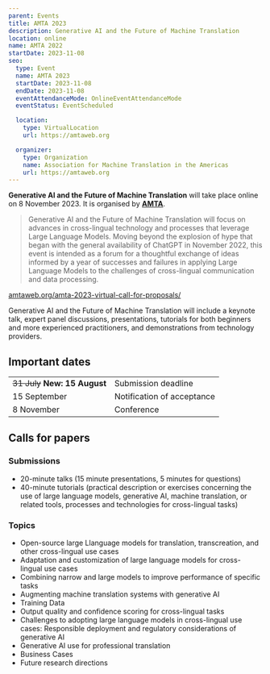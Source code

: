 ```yaml
---
parent: Events
title: AMTA 2023
description: Generative AI and the Future of Machine Translation
location: online
name: AMTA 2022
startDate: 2023-11-08
seo:
  type: Event
  name: AMTA 2023
  startDate: 2023-11-08
  endDate: 2023-11-08
  eventAttendanceMode: OnlineEventAttendanceMode
  eventStatus: EventScheduled

  location:
    type: VirtualLocation
    url: https://amtaweb.org

  organizer:
    type: Organization
    name: Association for Machine Translation in the Americas
    url: https://amtaweb.org
---
```


**Generative AI and the Future of Machine Translation** will take place online on 8 November 2023.
It is organised by [**AMTA**](../associations/amta.md).

> Generative AI and the Future of Machine Translation will focus on advances in cross-lingual technology and processes that leverage Large Language Models. Moving beyond the explosion of hype that began with the general availability of ChatGPT in November 2022, this event is intended as a forum for a thoughtful exchange of ideas informed by a year of successes and failures in applying Large Language Models to the challenges of cross-lingual communication and data processing.

[amtaweb.org/amta-2023-virtual-call-for-proposals/](https://amtaweb.org/amta-2023-virtual-call-for-proposals/)

Generative AI and the Future of Machine Translation will include a keynote talk, expert panel discussions, presentations, tutorials for both beginners and more experienced practitioners, and demonstrations from technology providers.

## Important dates

|     |     |
| --- | --- |
| ~~31 July~~ **New: 15 August** | Submission deadline |
| 15 September | Notification of acceptance |
| 8 November | Conference |



## Calls for papers

### Submissions

- 20-minute talks (15 minute presentations, 5 minutes for questions) 
- 40-minute tutorials (practical description or exercises concerning the use of large language models, generative AI, machine translation, or related tools, processes and technologies for cross-lingual tasks)

### Topics 

- Open-source large Llanguage models for translation, transcreation, and other cross-lingual use cases
- Adaptation and customization of large language models for cross-lingual use cases
- Combining narrow and large models to improve performance of specific tasks
- Augmenting machine translation systems with generative AI
- Training Data
- Output quality and confidence scoring for cross-lingual tasks
- Challenges to adopting large language models in cross-lingual use cases: Responsible deployment and regulatory considerations of generative AI
- Generative AI use for professional translation
- Business Cases
- Future research directions
